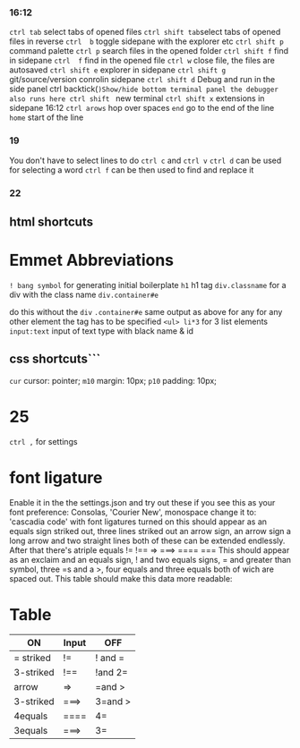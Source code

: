 ### 16:12
`ctrl tab`      select tabs of opened files
`ctrl shift tab`select tabs of opened files in reverse
`ctrl  b`       toggle sidepane with the explorer etc
`ctrl shift p`  command palette
`ctrl p`        search files in the opened folder
`ctrl shift f`  find in sidepane
`ctrl  f`       find in the opened file
`ctrl w`        close file, the files are autosaved
`ctrl shift e`  explorer in sidepane
`ctrl shift g`  git/source/version conrolin sidepane
`ctrl shift d`  Debug and run in the side panel
ctrl backtick(`)Show/hide bottom terminal panel
                the debugger also runs here
ctrl shift `    new terminal
`ctrl shift x`  extensions in sidepane
16:12
`ctrl arows`    hop over spaces
`end`           go to the end of the line
`home`          start of the line
### 19
You don't have to select lines to do
`ctrl c` and `ctrl v`
`ctrl d`        can be used for selecting a word
`ctrl f` can be then used to find and replace it
### 22
## html shortcuts
# Emmet Abbreviations 
`! bang symbol`  for generating initial boilerplate
`h1`             h1 tag
`div.classname`  for a div with the class name
`div.container#e`<div class="container" id="e"></div>
                 do this without the `div`
`.container#e`   same output as above for any
                 for any other element the tag
                 has to be specified
`<ul> li*3`      for 3 list elements
`input:text`    input of text type with black name & id
## css shortcuts```
`cur`           cursor: pointer;
`m10`           margin: 10px;
`p10`           padding: 10px;
# 25
`ctrl ,`        for settings
# font ligature
Enable it in the the settings.json and try out these
if you see this as your font preference:
Consolas, 'Courier New', monospace
change it to: 'cascadia code'
with font ligatures turned on this 
should appear as an equals sign striked out,
three lines striked out  an arrow sign,
an arrow sign a long arrow and two straight lines
both of these can be extended endlessly. 
After that there's atriple equals
!= !==  => ===> ==== ===
This should appear as an exclaim and an equals sign,
! and two equals signs, = and greater than symbol,
three =s and a >, four equals and three equals both
of wich are spaced out.
This table should make this data more readable:
# Table
| ON       | Input  | OFF     |
| -------- | ------ | --------|
| = striked| !=     |! and =  |
| 3-striked| !==    |!and 2=  |
| arrow    | =>     | =and >  |
| 3-striked| ===>   | 3=and > |
| 4equals  | ====   | 4= |
| 3equals| ===>   | 3= |